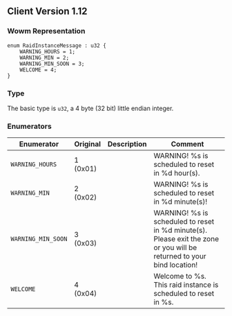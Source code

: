## Client Version 1.12

### Wowm Representation
```rust,ignore
enum RaidInstanceMessage : u32 {
    WARNING_HOURS = 1;
    WARNING_MIN = 2;
    WARNING_MIN_SOON = 3;
    WELCOME = 4;
}
```
### Type
The basic type is `u32`, a 4 byte (32 bit) little endian integer.
### Enumerators
| Enumerator | Original  | Description | Comment |
| --------- | -------- | ----------- | ------- |
| `WARNING_HOURS` | 1 (0x01) |  | WARNING! %s is scheduled to reset in %d hour(s). |
| `WARNING_MIN` | 2 (0x02) |  | WARNING! %s is scheduled to reset in %d minute(s)! |
| `WARNING_MIN_SOON` | 3 (0x03) |  | WARNING! %s is scheduled to reset in %d minute(s). Please exit the zone or you will be returned to your bind location! |
| `WELCOME` | 4 (0x04) |  | Welcome to %s. This raid instance is scheduled to reset in %s. |
